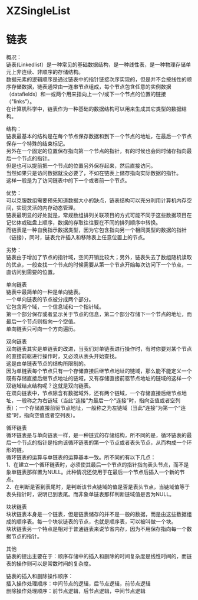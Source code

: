 # XZSingleList
# 链表  
概况：    
链表(Linkedlist）是一种常见的基础数据结构，是一种线性表，是一种物理存储单元上非连续、非顺序的存储结构。  
数据元素的逻辑顺序是通过链表中的指针链接次序实现的，但是并不会按线性的顺序存储数据，链表通常由一连串节点组成，每个节点包含任意的实例数据（datafields）和一或两个用来指向上一个/或下一个节点的位置的链接（"links”）。  
在计算机科学中，链表作为一种基础的数据结构可以用来生成其它类型的数据结构。  

结构：  
链表最基本的结构是在每个节点保存数据和到下一个节点的地址，在最后一个节点保存一个特殊的结束标记。  
另外在一个固定的位置保存指向第一个节点的指针，有的时候也会同时储存指向最后一个节点的指针。  
但是也可以提前把一个节点的位置另外保存起来，然后直接访问。  
当然如果只是访问数据就没必要了，不如在链表上储存指向实际数据的指针。  
这样一般是为了访问链表中的下一个或者前一个节点。

优势：    
可以克服数组需要预先知道数据大小的缺点，链表结构可以充分利用计算机内存空间，实现灵活的内存动态管理。  
链表最明显的好处就是，常规数组排列关联项目的方式可能不同于这些数据项目在记忆体或磁盘上顺序，数据的存取往往要在不同的排列顺序中转换。  
而链表是一种自我指示数据类型，因为它包含指向另一个相同类型的数据的指针（链接），同时，链表允许插入和移除表上任意位置上的节点。  

劣势：  
链表由于增加了节点的指针域，空间开销比较大；另外，链表失去了数组随机读取的优点，一般查找一个节点的时候需要从第一个节点开始每次访问下一个节点，一直访问到需要的位置。  

单向链表  
链表中最简单的一种是单向链表。  
一个单向链表的节点被分成两个部分。  
它包含两个域，一个信息域和一个指针域。  
第一个部分保存或者显示关于节点的信息，第二个部分存储下一个节点的地址，而最后一个节点则指向一个空值。  
单向链表只可向一个方向遍历。  

双向链表  
双向链表其实是单链表的改进，当我们对单链表进行操作时，有时你要对某个节点的直接前驱进行操作时，又必须从表头开始查找。  
这是由单链表节点的结构所限制的。  
因为单链表每个节点只有一个存储直接后继节点地址的链域，那么能不能定义一个既有存储直接后继节点地址的链域，又有存储直接前驱节点地址的链域的这样一个双链域结点结构呢？这就是双向链表。  
在双向链表中，节点除含有数据域外，还有两个链域，一个存储直接后继节点地址，一般称之为右链域（当此“连接”为最后一个“连接”时，指向空值或者空列表）；一个存储直接前驱节点地址，一般称之为左链域（当此“连接”为第一个“连接”时，指向空值或者空列表）。  

循环链表  
循环链表是与单向链表一样，是一种链式的存储结构，所不同的是，循环链表的最后一个节点的指针是指向该循环链表的第一个节点或者表头节点，从而构成一个环形的链。  
循环链表的运算与单链表的运算基本一致。所不同的有以下几点：  
1、在建立一个循环链表时，必须使其最后一个节点的指针指向表头节点，而不是象单链表那样置为NULL。此种情况还使用于在最后一个节点后插入一个新的节点。  
2、在判断是否到表尾时，是判断该节点链域的值是否是表头节点，当链域值等于表头指针时，说明已到表尾。而非象单链表那样判断链域值是否为NULL。  

块状链表  
块状链表本身是一个链表，但是链表储存的并不是一般的数据，而是由这些数据组成的顺序表。每一个块状链表的节点，也就是顺序表，可以被叫做一个块。  
块状链表另一个特点是相对于普通链表来说节省内存，因为不用保存指向每一个数据节点的指针。  

其他  
链表的提出主要在于：顺序存储中的插入和删除的时间复杂度是线性时间的，而链表的操作则可以是常数时间的复杂度。  

链表的插入和删除操作顺序：  
插入操作处理顺序：中间节点的逻辑，后节点逻辑，前节点逻辑  
删除操作处理顺序：前节点逻辑，后节点逻辑，中间节点逻辑  
